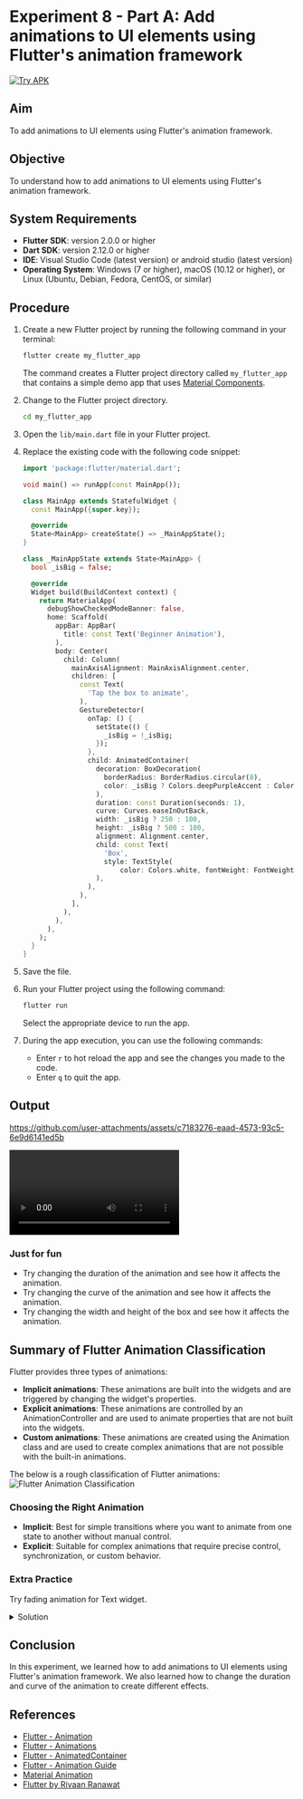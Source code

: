 # Experiment 8 - Part A: **Add animations to UI elements using Flutter's animation framework**
[![Try APK](https://img.shields.io/badge/Try%20APK-Download-blue)](#file:exp_8_a.apk)

## Aim
To add animations to UI elements using Flutter's animation framework.
## Objective
To understand how to add animations to UI elements using Flutter's animation framework.

## System Requirements
- **Flutter SDK**: version 2.0.0 or higher
- **Dart SDK**: version 2.12.0 or higher
- **IDE**: Visual Studio Code (latest version) or android studio (latest version)
- **Operating System**: Windows (7 or higher), macOS (10.12 or higher), or Linux (Ubuntu, Debian, Fedora, CentOS, or similar)

## Procedure

1. Create a new Flutter project by running the following command in your terminal:
    ```cmd
    flutter create my_flutter_app
    ```
    The command creates a Flutter project directory called `my_flutter_app` that contains a simple demo app that uses [Material Components](https://m3.material.io/components).

2. Change to the Flutter project directory.
    ```cmd
    cd my_flutter_app
    ```
3. Open the `lib/main.dart` file in your Flutter project.

4. Replace the existing code with the following code snippet:
    ```dart
    import 'package:flutter/material.dart';

    void main() => runApp(const MainApp());

    class MainApp extends StatefulWidget {
      const MainApp({super.key});

      @override
      State<MainApp> createState() => _MainAppState();
    }

    class _MainAppState extends State<MainApp> {
      bool _isBig = false;

      @override
      Widget build(BuildContext context) {
        return MaterialApp(
          debugShowCheckedModeBanner: false,
          home: Scaffold(
            appBar: AppBar(
              title: const Text('Beginner Animation'),
            ),
            body: Center(
              child: Column(
                mainAxisAlignment: MainAxisAlignment.center,
                children: [
                  const Text(
                    'Tap the box to animate',
                  ),
                  GestureDetector(
                    onTap: () {
                      setState(() {
                        _isBig = !_isBig;
                      });
                    },
                    child: AnimatedContainer(
                      decoration: BoxDecoration(
                        borderRadius: BorderRadius.circular(8),
                        color: _isBig ? Colors.deepPurpleAccent : Colors.blueAccent,
                      ),
                      duration: const Duration(seconds: 1),
                      curve: Curves.easeInOutBack,
                      width: _isBig ? 250 : 100,
                      height: _isBig ? 500 : 100,
                      alignment: Alignment.center,
                      child: const Text(
                        'Box',
                        style: TextStyle(
                            color: Colors.white, fontWeight: FontWeight.bold),
                      ),
                    ),
                  ),
                ],
              ),
            ),
          ),
        );
      }
    }
    ```

5. Save the file.

6. Run your Flutter project using the following command:
    ```cmd
    flutter run
    ```
    Select the appropriate device to run the app.

7. During the app execution, you can use the following commands:
    - Enter `r` to hot reload the app and see the changes you made to the code.
    - Enter `q` to quit the app.


## Output

https://github.com/user-attachments/assets/c7183276-eaad-4573-93c5-6e9d6141ed5b

<video controls src="exp_8_a_output.mp4" title="Animated Box"></video>

### Just for fun
- Try changing the duration of the animation and see how it affects the animation.
- Try changing the curve of the animation and see how it affects the animation.
- Try changing the width and height of the box and see how it affects the animation.

## Summary of Flutter Animation Classification
Flutter provides three types of animations:
- **Implicit animations**: These animations are built into the widgets and are triggered by changing the widget's properties.
- **Explicit animations**: These animations are controlled by an AnimationController and are used to animate properties that are not built into the widgets.
- **Custom animations**: These animations are created using the Animation class and are used to create complex animations that are not possible with the built-in animations.

The below is a rough classification of Flutter animations:
![Flutter Animation Classification](<Flutter%20Animations.jpg>)

### Choosing the Right Animation
- **Implicit**: Best for simple transitions where you want to animate from one state to another without manual control.
- **Explicit**: Suitable for complex animations that require precise control, synchronization, or custom behavior.

### Extra Practice
Try fading animation for Text widget.

<details>
  <summary>Solution</summary>

```dart
import 'package:flutter/material.dart';

void main() {
  runApp(const MainApp());
}

class MainApp extends StatelessWidget {
  const MainApp({super.key});

  @override
  Widget build(BuildContext context) {
    return const MaterialApp(
      home: Scaffold(
        body: Center(
          child: AnimatedText(),
        ),
      ),
    );
  }
}

class AnimatedText extends StatefulWidget {
  const AnimatedText({super.key});

  @override
  State<AnimatedText> createState() => _AnimatedTextState();
}

class _AnimatedTextState extends State<AnimatedText>
    with SingleTickerProviderStateMixin {
  late AnimationController _controller;
  late Animation<double> _animation;

  @override
  void initState() {
    super.initState();
    _controller = AnimationController(
      duration: const Duration(seconds: 2),
      vsync: this,
    )..repeat(reverse: true);
    _animation = CurvedAnimation(
      parent: _controller,
      curve: Curves.easeInOut,
    );
  }

  @override
  void dispose() {
    _controller.dispose();
    super.dispose();
  }

  @override
  Widget build(BuildContext context) {
    return FadeTransition(
      opacity: _animation,
      child: const Text(
        'I disappear and reappear!',
        style: TextStyle(
          fontSize: 24.0,
          fontWeight: FontWeight.bold,
        ),
      ),
    );
  }
}
```
</details>

## Conclusion
In this experiment, we learned how to add animations to UI elements using Flutter's animation framework. We also learned how to change the duration and curve of the animation to create different effects.

## References
- [Flutter - Animation](https://flutter.dev/docs/development/ui/animations)
- [Flutter - Animations](https://docs.flutter.dev/ui/animations)
- [Flutter - AnimatedContainer](https://api.flutter.dev/flutter/widgets/AnimatedContainer-class.html)
- [Flutter - Animation Guide](https://medium.com/flutter-community/flutter-animations-comprehensive-guide-cb93b246ca5d)
- [Material Animation](https://m3.material.io/styles/motion/overview)
- [Flutter by Rivaan Ranawat](https://youtu.be/pv4NhV86ZKg?si=8evWu0kzmpfPoyJk)
